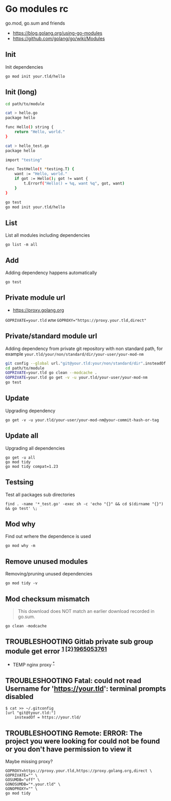 # Go modules rc

go.mod, go.sum and friends

* https://blog.golang.org/using-go-modules
* https://github.com/golang/go/wiki/Modules

## Init

Init dependencies

    go mod init your.tld/hello

## Init (long)

```sh
cd path/to/module

cat > hello.go
package hello

func Hello() string {
    return "Hello, world."
}

cat > hello_test.go
package hello

import "testing"

func TestHello(t *testing.T) {
    want := "Hello, world."
    if got := Hello(); got != want {
        t.Errorf("Hello() = %q, want %q", got, want)
    }
}

go test
go mod init your.tld/hello
```

## List

List all modules including dependencies

    go list -m all

## Add

Adding dependency happens automatically

    go test

## Private module url

* <https://proxy.golang.org>

`GOPRIVATE=your.tld` или `GOPROXY="https://proxy.your.tld,direct"`

## Private/standard module url

Adding dependency from private git repository with non standard path,
for example `your.tld/your/non/standard/dir/your-user/your-mod-nm`

```sh
git config --global url."git@your.tld:your/non/standard/dir".insteadOf "https://your.tld/"
cd path/to/module
GOPRIVATE=your.tld go clean --modcache .
GOPRIVATE=your.tld go get -v -u your.tld/your-user/your-mod-nm
go test
```

## Update

Upgrading dependency

    go get -v -u your.tld/your-user/your-mod-nm@your-commit-hash-or-tag

## Update all

Upgrading all dependencies

    go get -u all
    go mod tidy
    go mod tidy compat=1.23

## Testsing

Test all packages sub directories

    find . -name '*_test.go' -exec sh -c 'echo "{}" && cd $(dirname "{}")  && go test' \;

## Mod why

Find out wrhere the dependence is used

    go mod why -m

## Remove unused modules

Removing/pruning unused dependencies

    go mod tidy -v

## Mod checksum mismatch

> This download does NOT match an earlier download recorded in go.sum.

    go clean -modcache

## TROUBLESHOOTING Gitlab private sub group module get error <sup>[1][1739240897] [2}[1965053761]</sup>

* TEMP nginx proxy <sup>[*][1551010382]</sup>

[1551010382]: https://reddit.com/r/golang/comments/9n2phh/go_1111_module_issue_with_gitlab
[1739240897]: https://gitlab.com/gitlab-org/gitlab-foss/-/issues/37832
[1965053761]: https://gitlab.com/gitlab-org/gitlab-foss/-/issues/65681

## TROUBLESHOOTING Fatal: could not read Username for 'https://your.tld': terminal prompts disabled

    $ cat >> ~/.gitconfig
    [url "git@tyour.tld:"]
        insteadOf = https://your.tld/

## TROUBLESHOOTING Remote: ERROR: The project you were looking for could not be found or you don't have permission to view it

Maybe missing proxy?

    GOPROXY=https://proxy.your.tld,https://proxy.golang.org,direct \
    GOPRIVATE="" \
    GOSUMDB="off" \
    GONOSUMDB="*.your.tld" \
    GONOPROXY="" \
    go mod tidy

